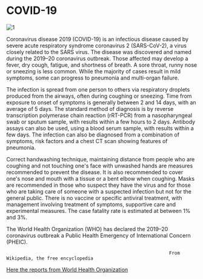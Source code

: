 # COVID-19

![1](https://github.com/edoardottt/COVID-19/blob/master/Images/1.png)

Coronavirus disease 2019 (COVID-19) is an infectious disease caused by severe acute respiratory syndrome coronavirus 2 (SARS-CoV-2), a virus closely related to the SARS virus. The disease was discovered and named during the 2019–20 coronavirus outbreak. Those affected may develop a fever, dry cough, fatigue, and shortness of breath. A sore throat, runny nose or sneezing is less common. While the majority of cases result in mild symptoms, some can progress to pneumonia and multi-organ failure.

The infection is spread from one person to others via respiratory droplets produced from the airways, often during coughing or sneezing. Time from exposure to onset of symptoms is generally between 2 and 14 days, with an average of 5 days. The standard method of diagnosis is by reverse transcription polymerase chain reaction (rRT-PCR) from a nasopharyngeal swab or sputum sample, with results within a few hours to 2 days. Antibody assays can also be used, using a blood serum sample, with results within a few days. The infection can also be diagnosed from a combination of symptoms, risk factors and a chest CT scan showing features of pneumonia.

Correct handwashing technique, maintaining distance from people who are coughing and not touching one's face with unwashed hands are measures recommended to prevent the disease. It is also recommended to cover one's nose and mouth with a tissue or a bent elbow when coughing. Masks are recommended in those who suspect they have the virus and for those who are taking care of someone with a suspected infection but not for the general public. There is no vaccine or specific antiviral treatment, with management involving treatment of symptoms, supportive care and experimental measures. The case fatality rate is estimated at between 1% and 3%.

The World Health Organization (WHO) has declared the 2019–20 coronavirus outbreak a Public Health Emergency of International Concern (PHEIC).

                                                                From Wikipedia, the free encyclopedia


[Here the reports from World Health Organization](https://www.who.int/emergencies/diseases/novel-coronavirus-2019/situation-reports)
